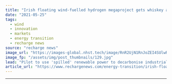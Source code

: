 ```yaml
---
title: "Irish floating wind-fuelled hydrogen megaproject gets whiskey a go-going"
date: "2021-05-25"
tags: 
  - wind
  - innovation
  - markets
  - energy transition
  - recharge news
source: "recharge news"
image_url: "https://images-global.nhst.tech/image/RnR2UjN1RnJoZEI4SUlwR3VFckozWEwzY2YxRU12Q2I3b3E5RzI0MTczUT0=/nhst/binary/1b00e2772cda883ef17637a6d2353773"
image_fp: "/assets/img/post_thumbnails/129.jpg"
lead: "Pilot to use 'spilled' renewable power to decarbonise industrial operations of companies including distillery Jameson, ahead of giga-scale expansion"
article_url: "https://www.rechargenews.com/energy-transition/irish-floating-wind-fuelled-hydrogen-megaproject-gets-whiskey-a-go-going/2-1-1014777"
---
```


---
